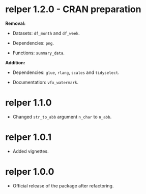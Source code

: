 # relper 1.2.0 - CRAN preparation

**Removal:** 

* Datasets: `df_month` and `df_week`.

* Dependencies: `png`.

* Functions: `summary_data`.

**Addition:**

* Dependencies: `glue`, `rlang`, `scales` and `tidyselect`.

* Documentation: `vfx_watermark`.

# relper 1.1.0

* Changed `str_to_abb` argument `n_char` to `n_abb`.

# relper 1.0.1

* Added vignettes.

# relper 1.0.0

* Official release of the package after refactoring.
